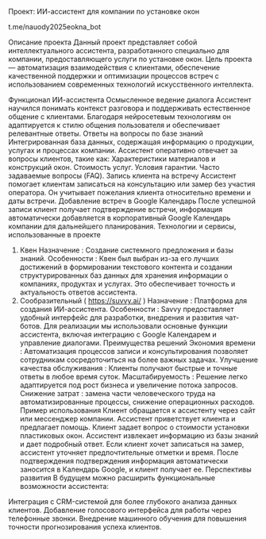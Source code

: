 Проект: ИИ-ассистент для компании по установке окон

t.me/nauody2025eokna_bot

Описание проекта
Данный проект представляет собой интеллектуального ассистента, разработанного специально для компании, предоставляющего услуги по установке окон. Цель проекта — автоматизация взаимодействия с клиентами, обеспечение качественной поддержки и оптимизации процессов встреч с использованием современных технологий искусственного интеллекта.

Функционал ИИ-ассистента
Осмысленное ведение диалога
Ассистент научился понимать контекст разговора и поддерживать естественное общение с клиентами. Благодаря нейросетевым технологиям он адаптируется к стилю общения пользователя и обеспечивает релевантные ответы.
Ответы на вопросы по базе знаний
Интегрированная база данных, содержащая информацию о продукции, услугах и процессах компании. Ассистент оперативно отвечает за вопросы клиентов, такие как:
Характеристики материалов и конструкций окон.
Стоимость услуг.
Условия гарантии.
Часто задаваемые вопросы (FAQ).
Запись клиента на встречу
Ассистент помогает клиентам записаться на консультацию или замер без участия оператора. Он учитывает пожелания клиента относительно времени и даты встречи.
Добавление встреч в Google Календарь
После успешной записи клиент получает подтверждение встречи, информация автоматически добавляется в корпоративный Google Календарь компании для дальнейшего планирования.
Технологии и сервисы, использованные в проекте
1. Квен
Назначение : Создание системного предложения и базы знаний.
Особенности : Квен был выбран из-за его лучших достижений в формировании текстового контента и создании структурированных баз данных для хранения информации о компаниях, продуктах и ​​услугах. Это обеспечивает точность и актуальность ответов ассистента.
2. Сообразительный ( https://suvvy.ai/ )
Назначение : Платформа для создания ИИ-ассистента.
Особенности : Savvy предоставляет удобный интерфейс для разработки, внедрения и развития чат-ботов. Для реализации мы использовали основные функции ассистента, включая интеграцию с Google Календарем и управление диалогами.
Преимущества решений
Экономия времени : Автоматизация процессов записи и консультирования позволяет сотрудникам сосредоточиться на более важных задачах.
Улучшение качества обслуживания : Клиенты получают быстрые и точные ответы в любое время суток.
Масштабируемость : Решение легко адаптируется под рост бизнеса и увеличение потока запросов.
Снижение затрат : замена части человеческого труда на автоматизированные процессы, снижение операционных расходов.
Пример использования
Клиент обращается к ассистенту через сайт или мессенджер компании.
Ассистент приветствует клиента и предлагает помощь.
Клиент задает вопрос о стоимости установки пластиковых окон.
Ассистент извлекает информацию из базы знаний и дает подробный ответ.
Если клиент хочет записаться на замер, ассистент уточняет предпочтительные отметки и время.
После подтверждения подтверждения информация автоматически заносится в Календарь Google, и клиент получает ее.
Перспективы развития
В будущем можно расширить функциональные возможности ассистента:

Интеграция с CRM-системой для более глубокого анализа данных клиентов.
Добавление голосового интерфейса для работы через телефонные звонки.
Внедрение машинного обучения для повышения точности прогнозирования успеха клиентов.
